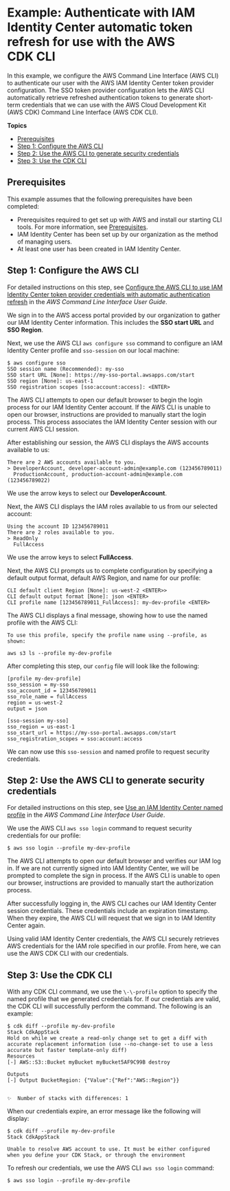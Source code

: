 # Example: Authenticate with IAM Identity Center automatic token refresh for use with the AWS CDK CLI<a name="configure-access-sso-example-cli"></a>

In this example, we configure the AWS Command Line Interface \(AWS CLI\) to authenticate our user with the AWS IAM Identity Center token provider configuration\. The SSO token provider configuration lets the AWS CLI automatically retrieve refreshed authentication tokens to generate short\-term credentials that we can use with the AWS Cloud Development Kit \(AWS CDK\) Command Line Interface \(AWS CDK CLI\)\.

**Topics**
+ [Prerequisites](#configure-access-sso-example-cli-prerequisites)
+ [Step 1: Configure the AWS CLI](#configure-access-sso-example-cli-configure)
+ [Step 2: Use the AWS CLI to generate security credentials](#configure-access-sso-example-cli-credentials)
+ [Step 3: Use the CDK CLI](#configure-access-sso-example-cli-cdk)

## Prerequisites<a name="configure-access-sso-example-cli-prerequisites"></a>

This example assumes that the following prerequisites have been completed:
+ Prerequisites required to get set up with AWS and install our starting CLI tools\. For more information, see [Prerequisites](configure-access.md#configure-access-prerequisites)\.
+ IAM Identity Center has been set up by our organization as the method of managing users\.
+ At least one user has been created in IAM Identity Center\.

## Step 1: Configure the AWS CLI<a name="configure-access-sso-example-cli-configure"></a>

For detailed instructions on this step, see [Configure the AWS CLI to use IAM Identity Center token provider credentials with automatic authentication refresh](https://docs.aws.amazon.com/cli/latest/userguide/sso-configure-profile-token.html) in the *AWS Command Line Interface User Guide*\.

We sign in to the AWS access portal provided by our organization to gather our IAM Identity Center information\. This includes the **SSO start URL** and **SSO Region**\.

Next, we use the AWS CLI `aws configure sso` command to configure an IAM Identity Center profile and `sso-session` on our local machine:

```
$ aws configure sso
SSO session name (Recommended): my-sso
SSO start URL [None]: https://my-sso-portal.awsapps.com/start
SSO region [None]: us-east-1
SSO registration scopes [sso:account:access]: <ENTER>
```

The AWS CLI attempts to open our default browser to begin the login process for our IAM Identity Center account\. If the AWS CLI is unable to open our browser, instructions are provided to manually start the login process\. This process associates the IAM Identity Center session with our current AWS CLI session\.

After establishing our session, the AWS CLI displays the AWS accounts available to us:

```
There are 2 AWS accounts available to you.
> DeveloperAccount, developer-account-admin@example.com (123456789011) 
  ProductionAccount, production-account-admin@example.com (123456789022)
```

We use the arrow keys to select our **DeveloperAccount**\.

Next, the AWS CLI displays the IAM roles available to us from our selected account:

```
Using the account ID 123456789011
There are 2 roles available to you.
> ReadOnly
  FullAccess
```

We use the arrow keys to select **FullAccess**\.

Next, the AWS CLI prompts us to complete configuration by specifying a default output format, default AWS Region, and name for our profile:

```
CLI default client Region [None]: us-west-2 <ENTER>>
CLI default output format [None]: json <ENTER>
CLI profile name [123456789011_FullAccess]: my-dev-profile <ENTER>
```

The AWS CLI displays a final message, showing how to use the named profile with the AWS CLI:

```
To use this profile, specify the profile name using --profile, as shown:

aws s3 ls --profile my-dev-profile
```

After completing this step, our `config` file will look like the following:

```
[profile my-dev-profile]
sso_session = my-sso
sso_account_id = 123456789011
sso_role_name = fullAccess
region = us-west-2
output = json
			
[sso-session my-sso]
sso_region = us-east-1
sso_start_url = https://my-sso-portal.awsapps.com/start
sso_registration_scopes = sso:account:access
```

We can now use this `sso-session` and named profile to request security credentials\.

## Step 2: Use the AWS CLI to generate security credentials<a name="configure-access-sso-example-cli-credentials"></a>

For detailed instructions on this step, see [Use an IAM Identity Center named profile](https://docs.aws.amazon.com/cli/latest/userguide/sso-using-profile.html) in the *AWS Command Line Interface User Guide*\.

We use the AWS CLI `aws sso login` command to request security credentials for our profile:

```
$ aws sso login --profile my-dev-profile
```

The AWS CLI attempts to open our default browser and verifies our IAM log in\. If we are not currently signed into IAM Identity Center, we will be prompted to complete the sign in process\. If the AWS CLI is unable to open our browser, instructions are provided to manually start the authorization process\.

After successfully logging in, the AWS CLI caches our IAM Identity Center session credentials\. These credentials include an expiration timestamp\. When they expire, the AWS CLI will request that we sign in to IAM Identity Center again\.

Using valid IAM Identity Center credentials, the AWS CLI securely retrieves AWS credentials for the IAM role specified in our profile\. From here, we can use the AWS CDK CLI with our credentials\.

## Step 3: Use the CDK CLI<a name="configure-access-sso-example-cli-cdk"></a>

With any CDK CLI command, we use the `\-\-profile` option to specify the named profile that we generated credentials for\. If our credentials are valid, the CDK CLI will successfully perform the command\. The following is an example:

```
$ cdk diff --profile my-dev-profile
Stack CdkAppStack
Hold on while we create a read-only change set to get a diff with accurate replacement information (use --no-change-set to use a less accurate but faster template-only diff)
Resources
[-] AWS::S3::Bucket myBucket myBucket5AF9C99B destroy

Outputs
[-] Output BucketRegion: {"Value":{"Ref":"AWS::Region"}}


✨  Number of stacks with differences: 1
```

When our credentials expire, an error message like the following will display:

```
$ cdk diff --profile my-dev-profile
Stack CdkAppStack

Unable to resolve AWS account to use. It must be either configured when you define your CDK Stack, or through the environment
```

To refresh our credentials, we use the AWS CLI `aws sso login` command:

```
$ aws sso login --profile my-dev-profile
```
